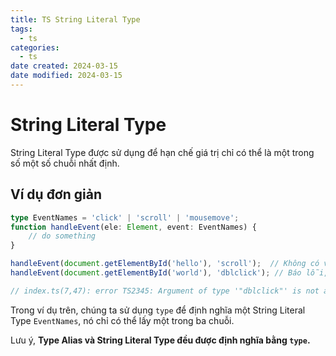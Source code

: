 ```yaml
---
title: TS String Literal Type
tags:
  - ts
categories:
  - ts
date created: 2024-03-15
date modified: 2024-03-15
---
```


# String Literal Type

String Literal Type được sử dụng để hạn chế giá trị chỉ có thể là một trong số một số chuỗi nhất định.

## Ví dụ đơn giản

```ts
type EventNames = 'click' | 'scroll' | 'mousemove';
function handleEvent(ele: Element, event: EventNames) {
    // do something
}

handleEvent(document.getElementById('hello'), 'scroll');  // Không có vấn đề
handleEvent(document.getElementById('world'), 'dblclick'); // Báo lỗi, event không thể là 'dblclick'

// index.ts(7,47): error TS2345: Argument of type '"dblclick"' is not assignable to parameter of type 'EventNames'.
```

Trong ví dụ trên, chúng ta sử dụng `type` để định nghĩa một String Literal Type `EventNames`, nó chỉ có thể lấy một trong ba chuỗi.

Lưu ý, **Type Alias và String Literal Type đều được định nghĩa bằng `type`.**
